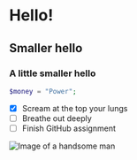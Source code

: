 # Hello!
## Smaller hello
### A little smaller hello

``` php
$money = "Power";
```

- [X] Scream at the top your lungs
- [ ] Breathe out deeply
- [ ] Finish GitHub assignment 

![Image of a handsome man](https://www.giantbomb.com/a/uploads/original/2/22072/2059952-img_20111112_205409.jpg)
